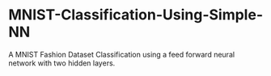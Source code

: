 # MNIST-Classification-Using-Simple-NN
A MNIST Fashion Dataset Classification using a feed forward neural network with two hidden layers.
